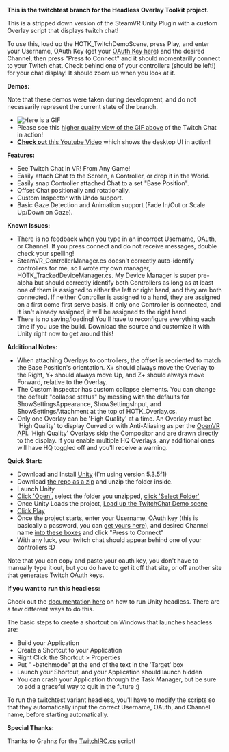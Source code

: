 **This is the twitchtest branch for the Headless Overlay Toolkit project.**

This is a stripped down version of the SteamVR Unity Plugin with a custom Overlay script that displays twitch chat!

To use this, load up the HOTK_TwitchDemoScene, press Play, and enter your Username, OAuth Key (get your [OAuth Key here](http://www.twitchapps.com/tmi/)) and the desired Channel, then press "Press to Connect" and it should momentarilly connect to your Twitch chat. Check behind one of your controllers (should be left!) for your chat display! It should zoom up when you look at it.

**Demos:**

Note that these demos were taken during development, and do not necessarily represent the current state of the branch.
- ![Here is a GIF](https://thumbs.gfycat.com/SinfulHonestGenet-size_restricted.gif)
- Please see this [higher quality view of the GIF above](https://gfycat.com/SinfulHonestGenet) of the Twitch Chat in action!
- [**Check out** this Youtube Video](https://www.youtube.com/watch?v=JMk7Vy1Zq_s) which shows the desktop UI in action!

**Features:**
- See Twitch Chat in VR! From Any Game!
- Easily attach Chat to the Screen, a Controller, or drop it in the World.
- Easily snap Controller attached Chat to a set "Base Position".
- Offset Chat positionally and rotationally.
- Custom Inspector with Undo support.
- Basic Gaze Detection and Animation support (Fade In/Out or Scale Up/Down on Gaze).

**Known Issues:**
- There is no feedback when you type in an incorrect Username, OAuth, or Channel. If you press connect and do not receive messages, double check your spelling!
- SteamVR_ControllerManager.cs doesn't correctly auto-identify controllers for me, so I wrote my own manager, HOTK_TrackedDeviceManager.cs. My Device Manager is super pre-alpha but should correctly identify both Controllers as long as at least one of them is assigned to either the left or right hand, and they are both connected. If neither Controller is assigned to a hand, they are assigned on a first come first serve basis. If only one Controller is connected, and it isn't already assigned, it will be assigned to the right hand.
- There is no saving/loading! You'll have to reconfigure everything each time if you use the build. Download the source and customize it with Unity right now to get around this!

**Additional Notes:**
- When attaching Overlays to controllers, the offset is reoriented to match the Base Position's orientation. X+ should always move the Overlay to the Right, Y+ should always move Up, and Z+ should always move Forward, relative to the Overlay.
- The Custom Inspector has custom collapse elements. You can change the default "collapse status" by messing with the defaults for ShowSettingsAppearance, ShowSettingsInput, and ShowSettingsAttachment at the top of HOTK_Overlay.cs.
- Only one Overlay can be 'High Quality' at a time. An Overlay must be 'High Quality' to display Curved or with Anti-Aliasing as per the [OpenVR API](https://github.com/ValveSoftware/openvr/wiki/IVROverlay::SetHighQualityOverlay). 'High Quality' Overlays skip the Compositor and are drawn directly to the display. If you enable multiple HQ Overlays, any additional ones will have HQ toggled off and you'll receive a warning.

**Quick Start:**
- Download and Install [Unity](https://unity3d.com/get-unity/download?ref=personal) (I'm using version 5.3.5f1)
- Download [the repo as a zip](https://github.com/Hotrian/HeadlessOverlayToolkit/archive/twitchtest.zip) and unzip the folder inside.
- Launch Unity
- [Click 'Open'](http://image.prntscr.com/image/49b79aeea81e4ad48d1b56df76cef5fb.png), select the folder you unzipped, [click 'Select Folder'](http://image.prntscr.com/image/8c851924eacf4d44944498b26dad74ed.png)
- Once Unity Loads the project, [Load up the TwitchChat Demo scene](http://image.prntscr.com/image/1bc9e550f875468bb49558b76cc2d1f9.png)
- [Click Play](http://image.prntscr.com/image/4eba127a9d59427fa1c5b6a06aac8eed.png)
- Once the project starts, enter your Username, OAuth key (this is basically a password, you can [get yours here](https://twitchapps.com/tmi/)), and desired Channel name [into these boxes](http://image.prntscr.com/image/9ba697c9537d431e8f1b58813cb677a0.png) and click "Press to Connect"
- With any luck, your twitch chat should appear behind one of your controllers :D

Note that you can copy and paste your oauth key, you don't have to manually type it out, but you do have to get it off that site, or off another site that generates Twitch OAuth keys.

**If you want to run this headless:**

Check out the [documentation here](http://docs.unity3d.com/Manual/CommandLineArguments.html) on how to run Unity headless.  There are a few different ways to do this.

The basic steps to create a shortcut on Windows that launches headless are:
- Build your Application
- Create a Shortcut to your Application
- Right Click the Shortcut > Properties
- Put " -batchmode" at the end of the text in the 'Target' box
- Launch your Shortcut, and your Application should launch hidden
- You can crash your Application through the Task Manager, but be sure to add a graceful way to quit in the future :)

To run the twitchtest variant headless, you'll have to modify the scripts so that they automatically input the correct Username, OAuth, and Channel name, before starting automatically.

**Special Thanks:**

Thanks to Grahnz for the [TwitchIRC.cs](https://github.com/Grahnz/TwitchIRC-Unity/blob/master/TwitchIRC.cs) script!